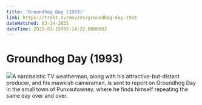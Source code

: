```yaml
---
title: 'Groundhog Day (1993)' 
link: https://trakt.tv/movies/groundhog-day-1993
dateWatched: 03-14-2025
dateTime: 2025-03-15T05:14:22.000000Z
---
```

# Groundhog Day (1993)

![](https://walter-r2.trakt.tv/images/movies/000/000/103/fanarts/thumb/65b56b7152.jpg)A narcissistic TV weatherman, along with his attractive-but-distant producer, and his mawkish cameraman, is sent to report on Groundhog Day in the small town of Punxsutawney, where he finds himself repeating the same day over and over.
